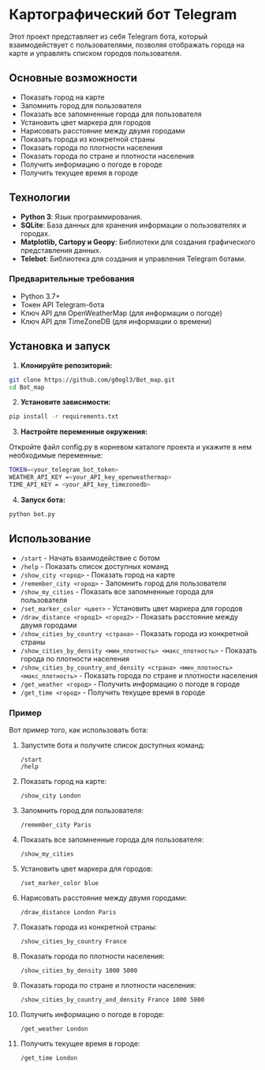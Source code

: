# Картографический бот Telegram

Этот проект представляет из себя Telegram бота, который взаимодействует с пользователями, позволяя отображать города на карте и управлять списком городов пользователя.

## Основные возможности

- Показать город на карте
- Запомнить город для пользователя
- Показать все запомненные города для пользователя
- Установить цвет маркера для городов
- Нарисовать расстояние между двумя городами
- Показать города из конкретной страны
- Показать города по плотности населения
- Показать города по стране и плотности населения
- Получить информацию о погоде в городе
- Получить текущее время в городе

## Технологии

- **Python 3**: Язык программирования.
- **SQLite**: База данных для хранения информации о пользователях и городах.
- **Matplotlib, Cartopy и Geopy**: Библиотеки для создания графического представления данных.
- **Telebot**: Библиотека для создания и управления Telegram ботами.

### Предварительные требования

- Python 3.7+
- Токен API Telegram-бота
- Ключ API для OpenWeatherMap (для информации о погоде)
- Ключ API для TimeZoneDB (для информации о времени)

## Установка и запуск

1. **Клонируйте репозиторий:**
```bash
git clone https://github.com/g0ogl3/Bot_map.git
cd Bot_map
```
2. **Установите зависимости:**
```bash
pip install -r requirements.txt
```
3. **Настройте переменные окружения:**

Откройте файл config.py в корневом каталоге проекта и укажите в нем необходимые переменные:
```bash
TOKEN=<your_telegram_bot_token>
WEATHER_API_KEY =<your_API_key_openweathermap>
TIME_API_KEY = <your_API_key_timezonedb>
```
4. **Запуск бота:**
```bash
python bot.py
```

## Использование

- `/start` - Начать взаимодействие с ботом
- `/help` - Показать список доступных команд
- `/show_city <город>` - Показать город на карте
- `/remember_city <город>` - Запомнить город для пользователя
- `/show_my_cities` - Показать все запомненные города для пользователя
- `/set_marker_color <цвет>` - Установить цвет маркера для городов
- `/draw_distance <город1> <город2>` - Показать расстояние между двумя городами
- `/show_cities_by_country <страна>` - Показать города из конкретной страны
- `/show_cities_by_density <мин_плотность> <макс_плотность>` - Показать города по плотности населения
- `/show_cities_by_country_and_density <страна> <мин_плотность> <макс_плотность>` - Показать города по стране и плотности населения
- `/get_weather <город>` - Получить информацию о погоде в городе
- `/get_time <город>` - Получить текущее время в городе


### Пример

Вот пример того, как использовать бота:

1. Запустите бота и получите список доступных команд:
    ```
    /start
    /help
    ```

2. Показать город на карте:
    ```
    /show_city London
    ```

3. Запомнить город для пользователя:
    ```
    /remember_city Paris
    ```

4. Показать все запомненные города для пользователя:
    ```
    /show_my_cities
    ```

5. Установить цвет маркера для городов:
    ```
    /set_marker_color blue
    ```

6. Нарисовать расстояние между двумя городами:
    ```
    /draw_distance London Paris
    ```

7. Показать города из конкретной страны:
    ```
    /show_cities_by_country France
    ```

8. Показать города по плотности населения:
    ```
    /show_cities_by_density 1000 5000
    ```

9. Показать города по стране и плотности населения:
    ```
    /show_cities_by_country_and_density France 1000 5000
    ```

10. Получить информацию о погоде в городе:
    ```
    /get_weather London
    ```

11. Получить текущее время в городе:
    ```
    /get_time London
    ```


